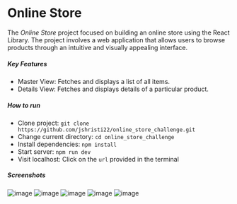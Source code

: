 
# Online Store


The *Online Store* project focused on building an online store using the React Library. The project involves a web application that allows users to browse products through an intuitive and visually appealing interface.

##### Key Features

* Master View: Fetches and displays a list of all items.
* Details View: Fetches and displays details of a particular product.

##### How to run

* Clone project: `git clone https://github.com/jshristi22/online_store_challenge.git`
* Change current directory: `cd online_store_challenge`
* Install dependencies: `npm install`
* Start server: `npm run dev`
* Visit localhost: Click on the `url` provided in the terminal

##### Screenshots
![image](https://github.com/user-attachments/assets/c52d289a-199b-4a59-af14-c569097bee93)
![image](https://github.com/user-attachments/assets/ca1e8204-8fdd-464e-b73b-fb5bc08dbec4)
![image](https://github.com/user-attachments/assets/ffe1c199-df53-4a64-8707-eb618d8d8f95)
![image](https://github.com/user-attachments/assets/9edb3e87-cbae-44ef-afd3-8f6768ad42ba)
![image](https://github.com/user-attachments/assets/d4557c1a-652e-4c4f-914c-14ffc3901e1e)
